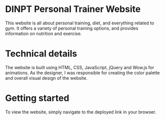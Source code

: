 # DINPT Personal Trainer Website
This website is all about personal training, diet, and everything related to gym. It offers a variety of personal training options, and provides information on nutrition and exercise.

# Technical details
The website is built using HTML, CSS, JavaScript, jQuery and Wow.js for animations. As the designer, I was responsible for creating the color palette and overall visual design of the website.

# Getting started
To view the website, simply navigate to the deployed link in your browser.

